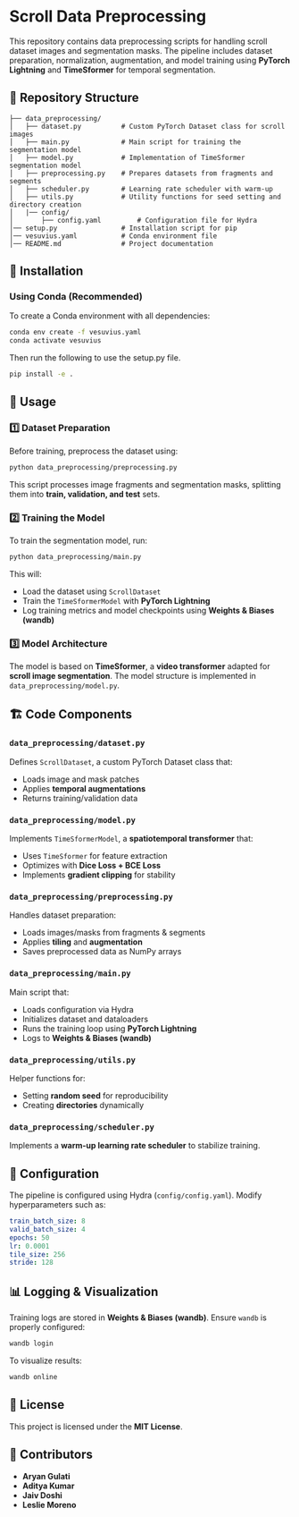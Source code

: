 # Scroll Data Preprocessing

This repository contains data preprocessing scripts for handling scroll dataset images and segmentation masks. The pipeline includes dataset preparation, normalization, augmentation, and model training using **PyTorch Lightning** and **TimeSformer** for temporal segmentation.

## 📂 Repository Structure

```
├── data_preprocessing/
│   ├── dataset.py          # Custom PyTorch Dataset class for scroll images
│   ├── main.py             # Main script for training the segmentation model
│   ├── model.py            # Implementation of TimeSformer segmentation model
│   ├── preprocessing.py    # Prepares datasets from fragments and segments
│   ├── scheduler.py        # Learning rate scheduler with warm-up
│   ├── utils.py            # Utility functions for seed setting and directory creation
│   |── config/
│       ├── config.yaml         # Configuration file for Hydra
│── setup.py                # Installation script for pip
│── vesuvius.yaml           # Conda environment file
│── README.md               # Project documentation
```

## 🔧 Installation

### Using Conda (Recommended)
To create a Conda environment with all dependencies:

```bash
conda env create -f vesuvius.yaml
conda activate vesuvius
```
Then run the following to use the setup.py file.

```bash
pip install -e .
```

## 🚀 Usage

### 1️⃣ Dataset Preparation
Before training, preprocess the dataset using:

```bash
python data_preprocessing/preprocessing.py
```

This script processes image fragments and segmentation masks, splitting them into **train, validation, and test** sets.

### 2️⃣ Training the Model
To train the segmentation model, run:

```bash
python data_preprocessing/main.py
```

This will:
- Load the dataset using `ScrollDataset`
- Train the `TimeSformerModel` with **PyTorch Lightning**
- Log training metrics and model checkpoints using **Weights & Biases (wandb)**

### 3️⃣ Model Architecture
The model is based on **TimeSformer**, a **video transformer** adapted for **scroll image segmentation**. The model structure is implemented in `data_preprocessing/model.py`.

## 🏗️ Code Components

### `data_preprocessing/dataset.py`
Defines `ScrollDataset`, a custom PyTorch Dataset class that:
- Loads image and mask patches
- Applies **temporal augmentations**
- Returns training/validation data

### `data_preprocessing/model.py`
Implements `TimeSformerModel`, a **spatiotemporal transformer** that:
- Uses `TimeSformer` for feature extraction
- Optimizes with **Dice Loss + BCE Loss**
- Implements **gradient clipping** for stability

### `data_preprocessing/preprocessing.py`
Handles dataset preparation:
- Loads images/masks from fragments & segments
- Applies **tiling** and **augmentation**
- Saves preprocessed data as NumPy arrays

### `data_preprocessing/main.py`
Main script that:
- Loads configuration via Hydra
- Initializes dataset and dataloaders
- Runs the training loop using **PyTorch Lightning**
- Logs to **Weights & Biases (wandb)**

### `data_preprocessing/utils.py`
Helper functions for:
- Setting **random seed** for reproducibility
- Creating **directories** dynamically

### `data_preprocessing/scheduler.py`
Implements a **warm-up learning rate scheduler** to stabilize training.

## 📝 Configuration
The pipeline is configured using Hydra (`config/config.yaml`). Modify hyperparameters such as:

```yaml
train_batch_size: 8
valid_batch_size: 4
epochs: 50
lr: 0.0001
tile_size: 256
stride: 128
```

## 📊 Logging & Visualization
Training logs are stored in **Weights & Biases (wandb)**. Ensure `wandb` is properly configured:

```bash
wandb login
```

To visualize results:

```bash
wandb online
```

## 📜 License
This project is licensed under the **MIT License**.

## 👥 Contributors
- **Aryan Gulati**
- **Aditya Kumar**
- **Jaiv Doshi**
- **Leslie Moreno**
